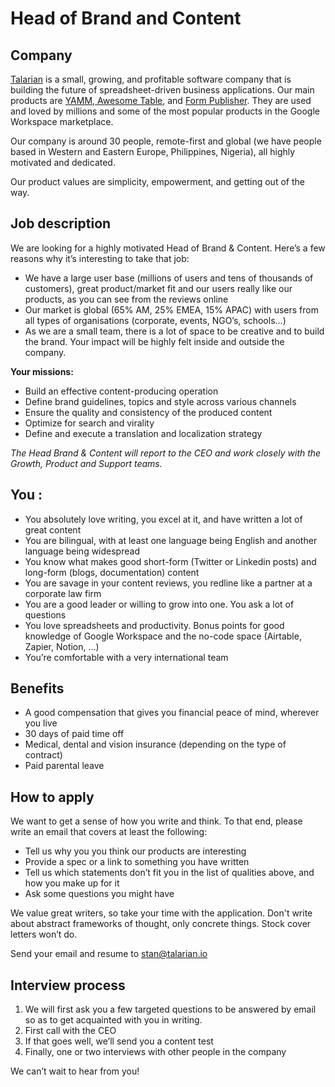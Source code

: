# Head of Brand and Content

## Company

[Talarian](http://talarian.io) is a small, growing, and profitable software company that is building the future of spreadsheet-driven business applications. Our main products are [YAMM](https://yamm.com/),[ Awesome Table](https://awesome-table.com/), and [Form Publisher](https://form-publisher.com). They are used and loved by millions and some of the most popular products in the Google Workspace marketplace.

Our company is around 30 people, remote-first and global (we have people based in Western and Eastern Europe, Philippines, Nigeria), all highly motivated and dedicated.

Our product values are simplicity, empowerment, and getting out of the way.


## Job description

We are looking for a highly motivated Head of Brand & Content. Here’s a few reasons why it’s interesting to take that job:

* We have a large user base (millions of users and tens of thousands of customers), great product/market fit and our users really like our products, as you can see from the reviews online
* Our market is global (65% AM, 25% EMEA, 15% APAC) with users from all types of organisations (corporate, events, NGO’s, schools...)
* As we are a small team, there is a lot of space to be creative and to build the brand. Your impact will be highly felt inside and outside the company. 
 

**Your missions:**

* Build an effective content-producing operation
* Define brand guidelines, topics and style across various channels
* Ensure the quality and consistency of the produced content
* Optimize for search and virality
* Define and execute a translation and localization strategy

_The Head Brand & Content will report to the CEO and work closely with the Growth, Product and Support teams._


## **You :**

* You absolutely love writing, you excel at it, and have written a lot of great content
* You are bilingual, with at least one language being English and another language being widespread
* You know what makes good short-form (Twitter or Linkedin posts) and long-form (blogs, documentation) content
* You are savage in your content reviews, you redline like a partner at a corporate law firm
* You are a good leader or willing to grow into one. You ask a lot of questions
* You love spreadsheets and productivity. Bonus points for good knowledge of Google Workspace and the no-code space (Airtable, Zapier, Notion, …)
* You’re comfortable with a very international team

## Benefits

* A good compensation that gives you financial peace of mind, wherever you live
* 30 days of paid time off
* Medical, dental and vision insurance (depending on the type of contract)
* Paid parental leave

## How to apply

We want to get a sense of how you write and think. To that end, please write an email that covers at least the following:
-   Tell us why you you think our products are interesting
-   Provide a spec or a link to something you have written
-   Tell us which statements don’t fit you in the list of qualities above, and how you make up for it
-   Ask some questions you might have

We value great writers, so take your time with the application. Don't write about abstract frameworks of thought, only concrete things. Stock cover letters won’t do.

Send your email and resume to [stan@talarian.io](mailto:stan@talarian.io)

## Interview process

1.  We will first ask you a few targeted questions to be answered by email so as to get acquainted with you in writing.
2.  First call with the CEO
3.  If that goes well, we’ll send you a content test
5.  Finally, one or two interviews with other people in the company

We can’t wait to hear from you!
